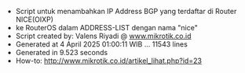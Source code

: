 - Script untuk menambahkan IP Address BGP yang terdaftar di Router NICE(OIXP)
- ke RouterOS dalam ADDRESS-LIST dengan nama "nice"
- Script created by: Valens Riyadi @ www.mikrotik.co.id
- Generated at 4 April 2025 01:00:11 WIB ... 11543 lines
- Generated in 9.523 seconds
- How-to: http://www.mikrotik.co.id/artikel_lihat.php?id=23
